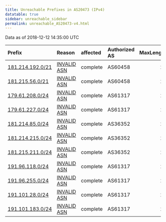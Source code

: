 ```yaml
---
title: Unreachable Prefixes in AS20473 (IPv4)
datatable: true
sidebar: unreachable_sidebar
permalink: unreachable_AS20473-v4.html
---
```


Data as of 2018-12-12 14:35:00 UTC


<div class="datatable-begin"></div>

| Prefix                                                     | Reason                                                                                                  | affected   | Authorized AS   |   MaxLength | Anchor                                         |   unreachable /24s |
|:-----------------------------------------------------------|:--------------------------------------------------------------------------------------------------------|:-----------|:----------------|------------:|:-----------------------------------------------|-------------------:|
| [181.214.192.0/21](https://stat.ripe.net/181.214.192.0/21) | [INVALID ASN](https://rpki-validator.ripe.net/announcement-preview?asn=AS20473&prefix=181.214.192.0/21) | complete   | AS60458         |          24 | [LACNIC](unreachable_LACNIC_RPKI_Root-v4.html) |                  8 |
| [181.215.56.0/21](https://stat.ripe.net/181.215.56.0/21)   | [INVALID ASN](https://rpki-validator.ripe.net/announcement-preview?asn=AS20473&prefix=181.215.56.0/21)  | complete   | AS60458         |          24 | [LACNIC](unreachable_LACNIC_RPKI_Root-v4.html) |                  8 |
| [179.61.208.0/24](https://stat.ripe.net/179.61.208.0/24)   | [INVALID ASN](https://rpki-validator.ripe.net/announcement-preview?asn=AS20473&prefix=179.61.208.0/24)  | complete   | AS61317         |          24 | [LACNIC](unreachable_LACNIC_RPKI_Root-v4.html) |                  1 |
| [179.61.227.0/24](https://stat.ripe.net/179.61.227.0/24)   | [INVALID ASN](https://rpki-validator.ripe.net/announcement-preview?asn=AS20473&prefix=179.61.227.0/24)  | complete   | AS61317         |          24 | [LACNIC](unreachable_LACNIC_RPKI_Root-v4.html) |                  1 |
| [181.214.85.0/24](https://stat.ripe.net/181.214.85.0/24)   | [INVALID ASN](https://rpki-validator.ripe.net/announcement-preview?asn=AS20473&prefix=181.214.85.0/24)  | complete   | AS36352         |          24 | [LACNIC](unreachable_LACNIC_RPKI_Root-v4.html) |                  1 |
| [181.214.215.0/24](https://stat.ripe.net/181.214.215.0/24) | [INVALID ASN](https://rpki-validator.ripe.net/announcement-preview?asn=AS20473&prefix=181.214.215.0/24) | complete   | AS36352         |          24 | [LACNIC](unreachable_LACNIC_RPKI_Root-v4.html) |                  1 |
| [181.215.211.0/24](https://stat.ripe.net/181.215.211.0/24) | [INVALID ASN](https://rpki-validator.ripe.net/announcement-preview?asn=AS20473&prefix=181.215.211.0/24) | complete   | AS36352         |          24 | [LACNIC](unreachable_LACNIC_RPKI_Root-v4.html) |                  1 |
| [191.96.118.0/24](https://stat.ripe.net/191.96.118.0/24)   | [INVALID ASN](https://rpki-validator.ripe.net/announcement-preview?asn=AS20473&prefix=191.96.118.0/24)  | complete   | AS61317         |          24 | [LACNIC](unreachable_LACNIC_RPKI_Root-v4.html) |                  1 |
| [191.96.255.0/24](https://stat.ripe.net/191.96.255.0/24)   | [INVALID ASN](https://rpki-validator.ripe.net/announcement-preview?asn=AS20473&prefix=191.96.255.0/24)  | complete   | AS61317         |          24 | [LACNIC](unreachable_LACNIC_RPKI_Root-v4.html) |                  1 |
| [191.101.28.0/24](https://stat.ripe.net/191.101.28.0/24)   | [INVALID ASN](https://rpki-validator.ripe.net/announcement-preview?asn=AS20473&prefix=191.101.28.0/24)  | complete   | AS61317         |          24 | [LACNIC](unreachable_LACNIC_RPKI_Root-v4.html) |                  1 |
| [191.101.183.0/24](https://stat.ripe.net/191.101.183.0/24) | [INVALID ASN](https://rpki-validator.ripe.net/announcement-preview?asn=AS20473&prefix=191.101.183.0/24) | complete   | AS61317         |          24 | [LACNIC](unreachable_LACNIC_RPKI_Root-v4.html) |                  1 |

<div class="datatable-end"></div>